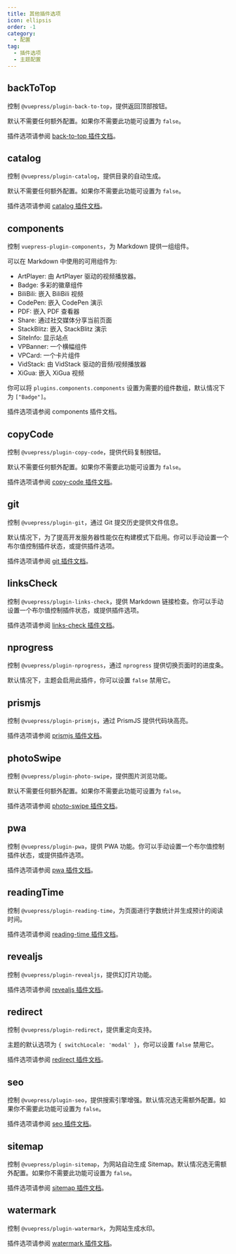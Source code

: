 ```yaml
---
title: 其他插件选项
icon: ellipsis
order: -1
category:
  - 配置
tag:
  - 插件选项
  - 主题配置
---
```


## backToTop <Badge text="默认启用" />

控制 `@vuepress/plugin-back-to-top`，提供返回顶部按钮。

默认不需要任何额外配置。如果你不需要此功能可设置为 `false`。

插件选项请参阅 [back-to-top 插件文档][back-to-top-config]。

## catalog <Badge text="默认启用" />

控制 `@vuepress/plugin-catalog`，提供目录的自动生成。

默认不需要任何额外配置。如果你不需要此功能可设置为 `false`。

插件选项请参阅 [catalog 插件文档][catalog-config]。

## components

控制 `vuepress-plugin-components`，为 Markdown 提供一组组件。

可以在 Markdown 中使用的可用组件为:

- ArtPlayer: 由 ArtPlayer 驱动的视频播放器。
- Badge: 多彩的徽章组件
- BiliBili: 嵌入 BiliBili 视频
- CodePen: 嵌入 CodePen 演示
- PDF: 嵌入 PDF 查看器
- Share: 通过社交媒体分享当前页面
- StackBlitz: 嵌入 StackBlitz 演示
- SiteInfo: 显示站点
- VPBanner: 一个横幅组件
- VPCard: 一个卡片组件
- VidStack: 由 VidStack 驱动的音频/视频播放器
- XiGua: 嵌入 XiGua 视频

你可以将 `plugins.components.components` 设置为需要的组件数组，默认情况下为 `["Badge"]`。

插件选项请参阅 <ProjectLink name="components" path="/zh/config.html">components 插件文档</ProjectLink>。

## copyCode <Badge text="默认启用" />

控制 `@vuepress/plugin-copy-code`，提供代码复制按钮。

默认不需要任何额外配置。如果你不需要此功能可设置为 `false`。

插件选项请参阅 [copy-code 插件文档][copy-code-config]。

## git <Badge text="默认仅限构建模式" />

控制 `@vuepress/plugin-git`，通过 Git 提交历史提供文件信息。

默认情况下，为了提高开发服务器性能仅在构建模式下启用。你可以手动设置一个布尔值控制插件状态，或提供插件选项。

插件选项请参阅 [git 插件文档][git-config]。

## linksCheck <Badge text="默认启用" />

控制 `@vuepress/plugin-links-check`，提供 Markdown 链接检查。你可以手动设置一个布尔值控制插件状态，或提供插件选项。

插件选项请参阅 [links-check 插件文档][links-check-config]。

## nprogress <Badge text="默认启用" />

控制 `@vuepress/plugin-nprogress`，通过 `nprogress` 提供切换页面时的进度条。

默认情况下，主题会启用此插件，你可以设置 `false` 禁用它。

## prismjs

控制 `@vuepress/plugin-prismjs`，通过 PrismJS 提供代码块高亮。

插件选项请参阅 [prismjs 插件文档][prismjs-config]。

## photoSwipe <Badge text="默认启用" />

控制 `@vuepress/plugin-photo-swipe`，提供图片浏览功能。

默认不需要任何额外配置。如果你不需要此功能可设置为 `false`。

插件选项请参阅 [photo-swipe 插件文档][photo-swipe-config]。

## pwa

控制 `@vuepress/plugin-pwa`，提供 PWA 功能。你可以手动设置一个布尔值控制插件状态，或提供插件选项。

插件选项请参阅 [pwa 插件文档][pwa-config]。

## readingTime <Badge text="默认启用" />

控制 `@vuepress/plugin-reading-time`，为页面进行字数统计并生成预计的阅读时间。

插件选项请参阅 [reading-time 插件文档][reading-time-config]。

## revealjs

控制 `@vuepress/plugin-revealjs`，提供幻灯片功能。

插件选项请参阅 [revealjs 插件文档][revealjs-config]。

## redirect <Badge text="默认启用" />

控制 `@vuepress/plugin-redirect`，提供重定向支持。

主题的默认选项为 `{ switchLocale: 'modal' }`，你可以设置 `false` 禁用它。

插件选项请参阅 [redirect 插件文档][redirect-config]。

## seo <Badge text="默认启用" />

控制 `@vuepress/plugin-seo`，提供搜索引擎增强。默认情况选无需额外配置。如果你不需要此功能可设置为 `false`。

插件选项请参阅 [seo 插件文档][seo-config]。

## sitemap <Badge text="默认启用" />

控制 `@vuepress/plugin-sitemap`，为网站自动生成 Sitemap。默认情况选无需额外配置。如果你不需要此功能可设置为 `false`。

插件选项请参阅 [sitemap 插件文档][sitemap-config]。

## watermark

控制 `@vuepress/plugin-watermark`，为网站生成水印。

插件选项请参阅 [watermark 插件文档][watermark-config]。

[back-to-top-config]: https://ecosystem.vuejs.press/zh/plugins/back-to-top.html#选项
[catalog-config]: https://ecosystem.vuejs.press/zh/plugins/features/catalog.html#选项
[copy-code-config]: https://ecosystem.vuejs.press/zh/plugins/features/copy-code.html#选项
[git-config]: https://ecosystem.vuejs.press/zh/plugins/development/git.html#选项
[links-check-config]: https://ecosystem.vuejs.press/zh/plugins/markdown/links-check.html#选项
[photo-swipe-config]: https://ecosystem.vuejs.press/zh/plugins/features/photo-swipe.html#选项
[prismjs-config]: https://ecosystem.vuejs.press/zh/plugins/markdown/prismjs.html#选项
[pwa-config]: https://ecosystem.vuejs.press/zh/plugins/pwa/pwa/config.html#选项
[reading-time-config]: https://ecosystem.vuejs.press/zh/plugins/development/reading-time.html#选项
[redirect-config]: https://ecosystem.vuejs.press/zh/plugins/tools/redirect.html#选项
[revealjs-config]: https://ecosystem.vuejs.press/zh/plugins/markdown/revealjs/#选项
[seo-config]: https://ecosystem.vuejs.press/zh/plugins/seo/seo/config.html
[sitemap-config]: https://ecosystem.vuejs.press/zh/plugins/seo/sitemap/config.html
[watermark-config]: https://ecosystem.vuejs.press/zh/plugins/features/watermark.html
